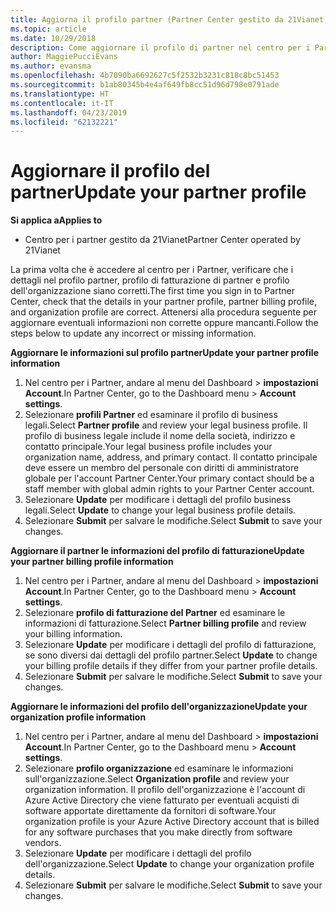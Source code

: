 ```yaml
---
title: Aggiorna il profilo partner (Partner Center gestito da 21Vianet)
ms.topic: article
ms.date: 10/29/2018
description: Come aggiornare il profilo di partner nel centro per i Partner.
author: MaggiePucciEvans
ms.author: evansma
ms.openlocfilehash: 4b7090ba6692627c5f2532b3231c818c8bc51453
ms.sourcegitcommit: b1ab80345b4e4af649fb8cc51d96d798e0791ade
ms.translationtype: HT
ms.contentlocale: it-IT
ms.lasthandoff: 04/23/2019
ms.locfileid: "62132221"
---
```

# <a name="update-your-partner-profile"></a><span data-ttu-id="31c85-103">Aggiornare il profilo del partner</span><span class="sxs-lookup"><span data-stu-id="31c85-103">Update your partner profile</span></span>


<span data-ttu-id="31c85-104">**Si applica a**</span><span class="sxs-lookup"><span data-stu-id="31c85-104">**Applies to**</span></span>

-   <span data-ttu-id="31c85-105">Centro per i partner gestito da 21Vianet</span><span class="sxs-lookup"><span data-stu-id="31c85-105">Partner Center operated by 21Vianet</span></span>


<span data-ttu-id="31c85-106">La prima volta che è accedere al centro per i Partner, verificare che i dettagli nel profilo partner, profilo di fatturazione di partner e profilo dell'organizzazione siano corretti.</span><span class="sxs-lookup"><span data-stu-id="31c85-106">The first time you sign in to Partner Center, check that the details in your partner profile, partner billing profile, and organization profile are correct.</span></span> <span data-ttu-id="31c85-107">Attenersi alla procedura seguente per aggiornare eventuali informazioni non corrette oppure mancanti.</span><span class="sxs-lookup"><span data-stu-id="31c85-107">Follow the steps below to update any incorrect or missing information.</span></span>

<span data-ttu-id="31c85-108">**Aggiornare le informazioni sul profilo partner**</span><span class="sxs-lookup"><span data-stu-id="31c85-108">**Update your partner profile information**</span></span>

1. <span data-ttu-id="31c85-109">Nel centro per i Partner, andare al menu del Dashboard &gt; **impostazioni Account**.</span><span class="sxs-lookup"><span data-stu-id="31c85-109">In Partner Center, go to the Dashboard menu &gt; **Account settings**.</span></span>
2. <span data-ttu-id="31c85-110">Selezionare **profili Partner** ed esaminare il profilo di business legali.</span><span class="sxs-lookup"><span data-stu-id="31c85-110">Select **Partner profile** and review your legal business profile.</span></span> <span data-ttu-id="31c85-111">Il profilo di business legale include il nome della società, indirizzo e contatto principale.</span><span class="sxs-lookup"><span data-stu-id="31c85-111">Your legal business profile includes your organization name, address, and primary contact.</span></span> <span data-ttu-id="31c85-112">Il contatto principale deve essere un membro del personale con diritti di amministratore globale per l'account Partner Center.</span><span class="sxs-lookup"><span data-stu-id="31c85-112">Your primary contact should be a staff member with global admin rights to your Partner Center account.</span></span> 
3. <span data-ttu-id="31c85-113">Selezionare **Update** per modificare i dettagli del profilo business legali.</span><span class="sxs-lookup"><span data-stu-id="31c85-113">Select **Update** to change your legal business profile details.</span></span>  
4. <span data-ttu-id="31c85-114">Selezionare **Submit** per salvare le modifiche.</span><span class="sxs-lookup"><span data-stu-id="31c85-114">Select **Submit** to save your changes.</span></span>

<span data-ttu-id="31c85-115">**Aggiornare il partner le informazioni del profilo di fatturazione**</span><span class="sxs-lookup"><span data-stu-id="31c85-115">**Update your partner billing profile information**</span></span>

1. <span data-ttu-id="31c85-116">Nel centro per i Partner, andare al menu del Dashboard &gt; **impostazioni Account**.</span><span class="sxs-lookup"><span data-stu-id="31c85-116">In Partner Center, go to the Dashboard menu &gt; **Account settings**.</span></span>
2. <span data-ttu-id="31c85-117">Selezionare **profilo di fatturazione del Partner** ed esaminare le informazioni di fatturazione.</span><span class="sxs-lookup"><span data-stu-id="31c85-117">Select **Partner billing profile** and review your billing information.</span></span> 
3. <span data-ttu-id="31c85-118">Selezionare **Update** per modificare i dettagli del profilo di fatturazione, se sono diversi dai dettagli del profilo partner.</span><span class="sxs-lookup"><span data-stu-id="31c85-118">Select **Update** to change your billing profile details if they differ from your partner profile details.</span></span>
4. <span data-ttu-id="31c85-119">Selezionare **Submit** per salvare le modifiche.</span><span class="sxs-lookup"><span data-stu-id="31c85-119">Select **Submit** to save your changes.</span></span>

<span data-ttu-id="31c85-120">**Aggiornare le informazioni del profilo dell'organizzazione**</span><span class="sxs-lookup"><span data-stu-id="31c85-120">**Update your organization profile information**</span></span>

1. <span data-ttu-id="31c85-121">Nel centro per i Partner, andare al menu del Dashboard &gt; **impostazioni Account**.</span><span class="sxs-lookup"><span data-stu-id="31c85-121">In Partner Center, go to the Dashboard menu &gt; **Account settings**.</span></span>
2. <span data-ttu-id="31c85-122">Selezionare **profilo organizzazione** ed esaminare le informazioni sull'organizzazione.</span><span class="sxs-lookup"><span data-stu-id="31c85-122">Select **Organization profile** and review your organization information.</span></span> <span data-ttu-id="31c85-123">Il profilo dell'organizzazione è l'account di Azure Active Directory che viene fatturato per eventuali acquisti di software apportate direttamente da fornitori di software.</span><span class="sxs-lookup"><span data-stu-id="31c85-123">Your organization profile is your Azure Active Directory account that is billed for any software purchases that you make directly from software vendors.</span></span>
3. <span data-ttu-id="31c85-124">Selezionare **Update** per modificare i dettagli del profilo dell'organizzazione.</span><span class="sxs-lookup"><span data-stu-id="31c85-124">Select **Update** to change your organization profile details.</span></span>
4. <span data-ttu-id="31c85-125">Selezionare **Submit** per salvare le modifiche.</span><span class="sxs-lookup"><span data-stu-id="31c85-125">Select **Submit** to save your changes.</span></span>
